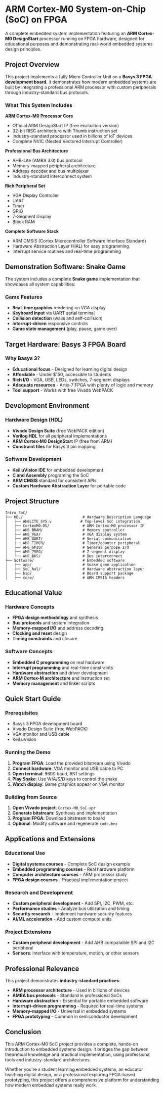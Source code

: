 # ARM Cortex-M0 System-on-Chip (SoC) on FPGA

A complete embedded system implementation featuring an **ARM Cortex-M0 DesignStart** processor running on FPGA hardware, designed for educational purposes and demonstrating real-world embedded systems design principles.

## Project Overview

This project implements a fully Micro Controller Unit on a **Basys 3 FPGA development board**. It demonstrates how modern embedded systems are built by integrating a professional ARM processor with custom peripherals through industry-standard bus protocols.

### What This System Includes

**ARM Cortex-M0 Processor Core**
- Official ARM DesignStart IP (free evaluation version)
- 32-bit RISC architecture with Thumb instruction set
- Industry-standard processor used in billions of IoT devices
- Complete NVIC (Nested Vectored Interrupt Controller)

**Professional Bus Architecture**
- AHB-Lite (AMBA 3.0) bus protocol
- Memory-mapped peripheral architecture
- Address decoder and bus multiplexer
- Industry-standard interconnect system

**Rich Peripheral Set**
- VGA Display Controller
- UART
- Timer
- GPIO
- 7-Segment Display
- Block RAM

**Complete Software Stack**
- ARM CMSIS (Cortex Microcontroller Software Interface Standard)
- Hardware Abstraction Layer (HAL) for easy programming
- Interrupt service routines and real-time programming

## Demonstration Software: Snake Game

The system includes a complete **Snake game** implementation that showcases all system capabilities:

### Game Features
- **Real-time graphics** rendering on VGA display
- **Keyboard input** via UART serial terminal
- **Collision detection** (walls and self-collision)
- **Interrupt-driven** responsive controls
- **Game state management** (play, pause, game over)

## Target Hardware: Basys 3 FPGA Board

### Why Basys 3?
- **Educational focus** - Designed for learning digital design
- **Affordable** - Under $150, accessible to students
- **Rich I/O** - VGA, USB, LEDs, switches, 7-segment displays
- **Adequate resources** - Artix-7 FPGA with plenty of logic and memory
- **Tool support** - Works with free Vivado WebPACK

## Development Environment

### Hardware Design (HDL)
- **Vivado Design Suite** (free WebPACK edition)
- **Verilog HDL** for all peripheral implementations
- **ARM Cortex-M0 DesignStart** IP (free from ARM)
- **Constraint files** for Basys 3 pin mapping

### Software Development
- **Keil uVision IDE** for embedded development
- **C and Assembly** programing the SoC
- **ARM CMSIS** standard for consistent APIs
- **Custom Hardware Abstraction Layer** for portable code

## Project Structure

```
Intro_SoC/
├── HDL/                           # Hardware Description Language
│   ├── AHBLITE_SYS.v             # Top-level SoC integration
│   ├── CortexM0-DS/               # ARM Cortex-M0 processor IP
│   ├── AHB_BRAM/                  # Memory controller
│   ├── AHB_VGA/                   # VGA display system
│   ├── AHB_UART/                  # Serial communication
│   ├── AHB_TIMER/                 # Timer/counter peripheral
│   ├── AHB_GPIO/                  # General purpose I/O
│   ├── AHB_7SEG/                  # 7-segment display
│   └── AHB_BUS/                   # Bus interconnect
├── Software/                      # Embedded software
│   ├── app/                       # Snake game application
│   ├── SoC_hal/                   # Hardware abstraction layer
│   ├── bsp/                       # Board support package
│   ├── core/                      # ARM CMSIS headers
```

## Educational Value

### Hardware Concepts
- **FPGA design methodology** and synthesis
- **Bus protocols** and system integration
- **Memory-mapped I/O** and address decoding
- **Clocking and reset** design
- **Timing constraints** and closure

### Software Concepts
- **Embedded C programming** on real hardware
- **Interrupt programming** and real-time constraints
- **Hardware abstraction** and driver development
- **ARM Cortex-M architecture** and instruction set
- **Memory management** and linker scripts

## Quick Start Guide

### Prerequisites
- Basys 3 FPGA development board
- Vivado Design Suite (free WebPACK)
- VGA monitor and USB cable
- Keil uVision

### Running the Demo
1. **Program FPGA**: Load the provided bitstream using Vivado
2. **Connect hardware**: VGA monitor and USB cable to PC
3. **Open terminal**: 9600 baud, 8N1 settings
4. **Play Snake**: Use W/A/S/D keys to control the snake
5. **Watch display**: Game graphics appear on VGA monitor

### Building from Source
1. **Open Vivado project**: `Cortex-M0_SoC.xpr`
2. **Generate bitstream**: Synthesis and implementation
3. **Program FPGA**: Download bitstream to board
4. **Optional**: Modify software and regenerate `code.hex`

## Applications and Extensions

### Educational Use
- **Digital systems courses** - Complete SoC design example
- **Embedded programming courses** - Real hardware platform
- **Computer architecture courses** - ARM processor study
- **FPGA design courses** - Practical implementation project

### Research and Development
- **Custom peripheral development** - Add SPI, I2C, PWM, etc.
- **Performance studies** - Analyze bus utilization and timing
- **Security research** - Implement hardware security features
- **AI/ML acceleration** - Add custom compute units

### Project Extensions
- **Custom peripheral development** - Add AHB compataible SPI and I2C peripheral
- **Sensors**: Interface with temperature, motion, or other sensors

## Professional Relevance

This project demonstrates **industry-standard practices**:

- **ARM processor architecture** - Used in billions of devices
- **AMBA bus protocols** - Standard in professional SoCs
- **Hardware abstraction** - Essential for portable embedded software
- **Interrupt-driven programming** - Required for real-time systems
- **Memory-mapped I/O** - Universal in embedded systems
- **FPGA prototyping** - Common in semiconductor development

## Conclusion

This ARM Cortex-M0 SoC project provides a complete, hands-on introduction to embedded systems design. It bridges the gap between theoretical knowledge and practical implementation, using professional tools and industry-standard architectures.

Whether you're a student learning embedded systems, an educator teaching digital design, or a professional exploring FPGA-based prototyping, this project offers a comprehensive platform for understanding how modern embedded systems really work.

